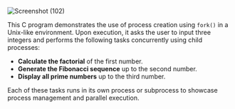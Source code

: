 
![Screenshot (102)](https://github.com/user-attachments/assets/48cb64f7-d2f9-49c7-b376-173324784346)


This C program demonstrates the use of process creation using `fork()` in a Unix-like environment. Upon execution, it asks the user to input three integers and performs the following tasks concurrently using child processes:

- **Calculate the factorial** of the first number.
- **Generate the Fibonacci sequence** up to the second number.
- **Display all prime numbers** up to the third number.

Each of these tasks runs in its own process or subprocess to showcase process management and parallel execution.
